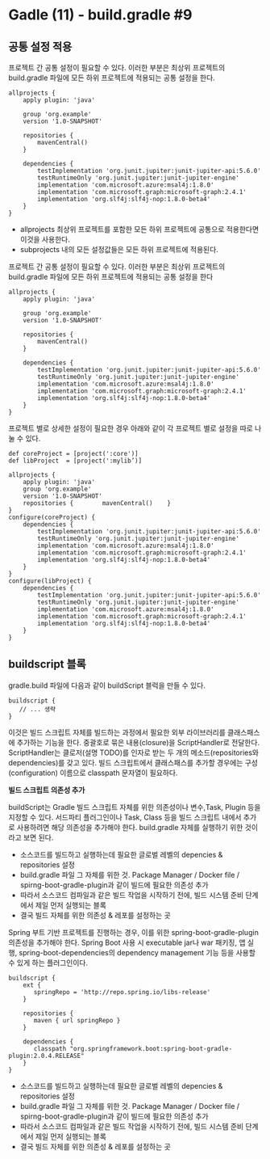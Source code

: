 # Gadle (11) - build.gradle #9 


## 공통 설정 적용

프로젝트 간 공통 설정이 필요할 수 있다. 이러한 부분은 최상위 프로젝트의 build.gradle 파일에 모든 하위 프로젝트에 적용되는 공통 설정을 한다.

```shell
allprojects {
    apply plugin: 'java'

    group 'org.example'
    version '1.0-SNAPSHOT'

    repositories {
        mavenCentral()
    }

    dependencies {
        testImplementation 'org.junit.jupiter:junit-jupiter-api:5.6.0'
        testRuntimeOnly 'org.junit.jupiter:junit-jupiter-engine'
        implementation 'com.microsoft.azure:msal4j:1.8.0'
        implementation 'com.microsoft.graph:microsoft-graph:2.4.1'
        implementation 'org.slf4j:slf4j-nop:1.8.0-beta4'
    }
}
```


* allprojects 최상위 프로젝트를 포함한 모든 하위 프로젝트에 공통으로 적용한다면 이것을 사용한다. 
* subprojects 내의 모든 설정값들은 모든 하위 프로젝트에 적용된다. 


프로젝트 간 공통 설정이 필요할 수 있다. 이러한 부분은 최상위 프로젝트의 build.gradle 파일에 모든 하위 프로젝트에 적용되는 공통 설정을 한다


```shell
allprojects {
    apply plugin: 'java'

    group 'org.example'
    version '1.0-SNAPSHOT'

    repositories {
        mavenCentral()
    }

    dependencies {
        testImplementation 'org.junit.jupiter:junit-jupiter-api:5.6.0'
        testRuntimeOnly 'org.junit.jupiter:junit-jupiter-engine'
        implementation 'com.microsoft.azure:msal4j:1.8.0'
        implementation 'com.microsoft.graph:microsoft-graph:2.4.1'
        implementation 'org.slf4j:slf4j-nop:1.8.0-beta4'
    }
}
```

프로젝트 별로 상세한 설정이 필요한 경우 아래와 같이 각 프로젝트 별로 설정을 따로 나눌 수 있다.

 
```shell
def coreProject = [project(':core')]
def libProject  = [project(':mylib’)]

allprojects {
    apply plugin: 'java'
    group 'org.example'
    version '1.0-SNAPSHOT'
    repositories {        mavenCentral()    }
}
configure(coreProject) {
    dependencies {
        testImplementation 'org.junit.jupiter:junit-jupiter-api:5.6.0'
        testRuntimeOnly 'org.junit.jupiter:junit-jupiter-engine'
        implementation 'com.microsoft.azure:msal4j:1.8.0'
        implementation 'com.microsoft.graph:microsoft-graph:2.4.1'
        implementation 'org.slf4j:slf4j-nop:1.8.0-beta4'
    }
}
configure(libProject) {
    dependencies {
        testImplementation 'org.junit.jupiter:junit-jupiter-api:5.6.0'
        testRuntimeOnly 'org.junit.jupiter:junit-jupiter-engine'
        implementation 'com.microsoft.azure:msal4j:1.8.0'
        implementation 'com.microsoft.graph:microsoft-graph:2.4.1'
        implementation 'org.slf4j:slf4j-nop:1.8.0-beta4'
    }
} 

```

## buildscript 블록 
gradle.build 파일에 다음과 같이 buildScript 블럭을 만들 수 있다. 
```shell
buildscript { 
   // ... 생략 
}
```
이것은 빌드 스크립트 자체를 빌드하는 과정에서 필요한 외부 라이브러리를 클래스패스에 추가하는 기능을 한다. 중괄호로 묶은 내용(closure)을 ScriptHandler로 전달한다. ScriptHandler는 클로저(설명 TODO)를 인자로 받는 두 개의 메소드(repositories와 dependencies)를 갖고 있다. 빌드 스크립트에서 클래스패스를 추가할 경우에는 구성(configuration) 이름으로  classpath 문자열이 필요하다.

**빌드 스크립트 의존성 추가**

buildScript는 Gradle 빌드 스크립트 자체를 위한 의존성이나 변수,Task, Plugin 등을 지정할 수 있다. 서드파티 플러그인이나 Task, Class 등을 빌드 스크립트 내에서 추가로 사용하려면 해당 의존성을 추가해야 한다. build.gradle 자체를 실행하기 위한 것이라고 보면 된다.

* 소스코드를 빌드하고 실행하는데 필요한 글로벌 레벨의 depencies & repositories 설정
* build.gradle 파일 그 자체를 위한 것. Package Manager / Docker file / spirng-boot-gradle-plugin과 같이 빌드에 필요한 의존성 추가
* 따라서 소스코드 컴파일과 같은 빌드 작업을 시작하기 전에, 빌드 시스템 준비 단계에서 제일 먼저 실행되는 블록
* 결국 빌드 자체를 위한 의존성 & 레포를 설정하는 곳


Spring 부트 기반 프로젝트를 진행하는 경우, 이를 위한 spring-boot-gradle-plugin 의존성을 추가해야 한다. Spring Boot 사용 시 executable jar나 war 패키징, 앱 실행, spring-boot-dependencies의 dependency management 기능 등을 사용할 수 있게 하는 플러그인이다.


```shell
buildscript {
    ext {
       springRepo = 'http://repo.spring.io/libs-release'
    }

    repositories {
       maven { url springRepo }
    }

    dependencies {
       classpath "org.springframework.boot:spring-boot-gradle-plugin:2.0.4.RELEASE"
    }
}
```


* 소스코드를 빌드하고 실행하는데 필요한 글로벌 레벨의 depencies & repositories 설정
* build.gradle 파일 그 자체를 위한 것. Package Manager / Docker file / spirng-boot-gradle-plugin과 같이 빌드에 필요한 의존성 추가
* 따라서 소스코드 컴파일과 같은 빌드 작업을 시작하기 전에, 빌드 시스템 준비 단계에서 제일 먼저 실행되는 블록
* 결국 빌드 자체를 위한 의존성 & 레포를 설정하는 곳



